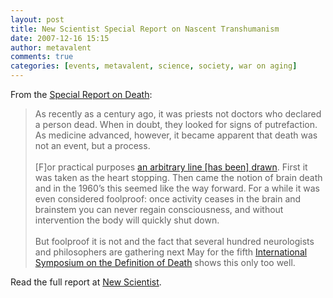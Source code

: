 ```yaml
---
layout: post
title: New Scientist Special Report on Nascent Transhumanism
date: 2007-12-16 15:15
author: metavalent
comments: true
categories: [events, metavalent, science, society, war on aging]
---
```

From the <a href="https://www.newscientist.com/channel/opinion/death">Special Report on Death</a>:<blockquote>As recently as a century ago, it was priests not doctors who declared a person dead. When in doubt, they looked for signs of putrefaction. As medicine advanced, however, it became apparent that death was not an event, but a process.<br /><br />[F]or practical purposes <a href="https://www.newscientist.com/channel/opinion/death">an arbitrary line [has been] drawn</a>. First it was taken as the heart stopping. Then came the notion of brain death and in the 1960’s this seemed like the way forward. For a while it was even considered foolproof: once activity ceases in the brain and brainstem you can never regain consciousness, and without intervention the body will quickly shut down.<br /><br />But foolproof it is not and the fact that several hundred neurologists and philosophers are gathering next May for the fifth <a href="https://www.changesurfer.com/BD/2008/index2.htm">International Symposium on the Definition of Death</a> shows this only too well.</blockquote>Read the full report at <a href="https://www.newscientist.com/channel/opinion/death">New Scientist</a>.
